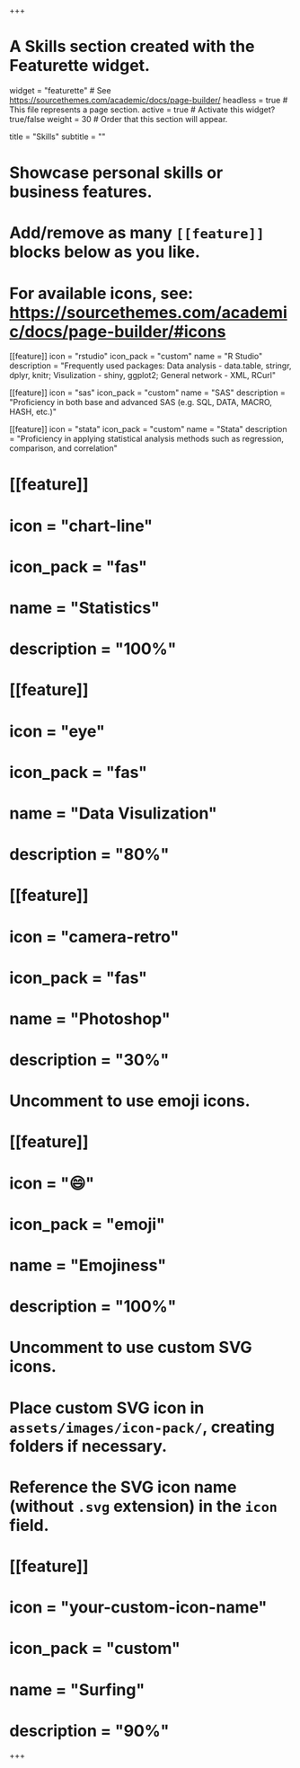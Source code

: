 +++
# A Skills section created with the Featurette widget.
widget = "featurette"  # See https://sourcethemes.com/academic/docs/page-builder/
headless = true  # This file represents a page section.
active = true  # Activate this widget? true/false
weight = 30  # Order that this section will appear.

title = "Skills"
subtitle = ""

# Showcase personal skills or business features.
# 
# Add/remove as many `[[feature]]` blocks below as you like.
# 
# For available icons, see: https://sourcethemes.com/academic/docs/page-builder/#icons

[[feature]]
  icon = "rstudio"
  icon_pack = "custom"
  name = "R Studio"
  description = "Frequently used packages: Data analysis - data.table, stringr, dplyr, knitr; 
                 Visulization - shiny, ggplot2; 
                 General network - XML, RCurl"

[[feature]]
  icon = "sas"
  icon_pack = "custom"
  name = "SAS"
  description = "Proficiency in both base and advanced SAS (e.g. SQL, DATA, MACRO, HASH, etc.)"
  
[[feature]]
  icon = "stata"
  icon_pack = "custom"
  name = "Stata"
  description = "Proficiency in applying statistical analysis methods such as regression, comparison, and correlation"
  
# [[feature]]
#  icon = "chart-line"
#  icon_pack = "fas"
#  name = "Statistics"
#  description = "100%"  
  
# [[feature]]
#  icon = "eye"
#  icon_pack = "fas"
#  name = "Data Visulization"
#  description = "80%"  
  
# [[feature]]
#  icon = "camera-retro"
#  icon_pack = "fas"
#  name = "Photoshop"
#  description = "30%"

# Uncomment to use emoji icons.
# [[feature]]
#  icon = ":smile:"
#  icon_pack = "emoji"
#  name = "Emojiness"
#  description = "100%"  

# Uncomment to use custom SVG icons.
# Place custom SVG icon in `assets/images/icon-pack/`, creating folders if necessary.
# Reference the SVG icon name (without `.svg` extension) in the `icon` field.
# [[feature]]
#  icon = "your-custom-icon-name"
#  icon_pack = "custom"
#  name = "Surfing"
#  description = "90%"

+++
